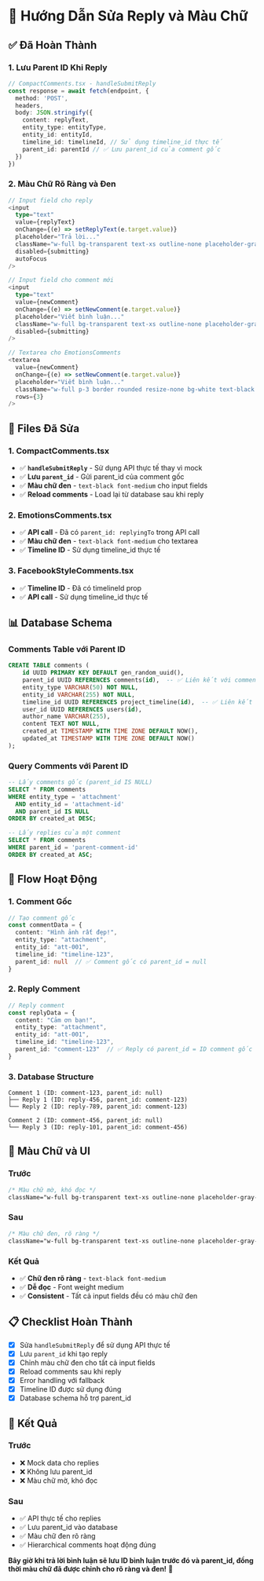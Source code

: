# 💬 Hướng Dẫn Sửa Reply và Màu Chữ

## ✅ **Đã Hoàn Thành**

### **1. Lưu Parent ID Khi Reply**
```typescript
// CompactComments.tsx - handleSubmitReply
const response = await fetch(endpoint, {
  method: 'POST',
  headers,
  body: JSON.stringify({
    content: replyText,
    entity_type: entityType,
    entity_id: entityId,
    timeline_id: timelineId, // Sử dụng timeline_id thực tế
    parent_id: parentId // ✅ Lưu parent_id của comment gốc
  })
})
```

### **2. Màu Chữ Rõ Ràng và Đen**
```typescript
// Input field cho reply
<input
  type="text"
  value={replyText}
  onChange={(e) => setReplyText(e.target.value)}
  placeholder="Trả lời..."
  className="w-full bg-transparent text-xs outline-none placeholder-gray-500 text-black font-medium"
  disabled={submitting}
  autoFocus
/>

// Input field cho comment mới
<input
  type="text"
  value={newComment}
  onChange={(e) => setNewComment(e.target.value)}
  placeholder="Viết bình luận..."
  className="w-full bg-transparent text-xs outline-none placeholder-gray-500 text-black font-medium"
  disabled={submitting}
/>

// Textarea cho EmotionsComments
<textarea
  value={newComment}
  onChange={(e) => setNewComment(e.target.value)}
  placeholder="Viết bình luận..."
  className="w-full p-3 border rounded resize-none bg-white text-black font-medium"
  rows={3}
/>
```

## 🔧 **Files Đã Sửa**

### **1. CompactComments.tsx**
- ✅ **`handleSubmitReply`** - Sử dụng API thực tế thay vì mock
- ✅ **Lưu `parent_id`** - Gửi parent_id của comment gốc
- ✅ **Màu chữ đen** - `text-black font-medium` cho input fields
- ✅ **Reload comments** - Load lại từ database sau khi reply

### **2. EmotionsComments.tsx**
- ✅ **API call** - Đã có `parent_id: replyingTo` trong API call
- ✅ **Màu chữ đen** - `text-black font-medium` cho textarea
- ✅ **Timeline ID** - Sử dụng timeline_id thực tế

### **3. FacebookStyleComments.tsx**
- ✅ **Timeline ID** - Đã có timelineId prop
- ✅ **API call** - Sử dụng timeline_id thực tế

## 📊 **Database Schema**

### **Comments Table với Parent ID**
```sql
CREATE TABLE comments (
    id UUID PRIMARY KEY DEFAULT gen_random_uuid(),
    parent_id UUID REFERENCES comments(id),  -- ✅ Liên kết với comment cha
    entity_type VARCHAR(50) NOT NULL,
    entity_id VARCHAR(255) NOT NULL,
    timeline_id UUID REFERENCES project_timeline(id),  -- ✅ Liên kết với timeline
    user_id UUID REFERENCES users(id),
    author_name VARCHAR(255),
    content TEXT NOT NULL,
    created_at TIMESTAMP WITH TIME ZONE DEFAULT NOW(),
    updated_at TIMESTAMP WITH TIME ZONE DEFAULT NOW()
);
```

### **Query Comments với Parent ID**
```sql
-- Lấy comments gốc (parent_id IS NULL)
SELECT * FROM comments 
WHERE entity_type = 'attachment' 
  AND entity_id = 'attachment-id'
  AND parent_id IS NULL
ORDER BY created_at DESC;

-- Lấy replies của một comment
SELECT * FROM comments 
WHERE parent_id = 'parent-comment-id'
ORDER BY created_at ASC;
```

## 🎯 **Flow Hoạt Động**

### **1. Comment Gốc**
```typescript
// Tạo comment gốc
const commentData = {
  content: "Hình ảnh rất đẹp!",
  entity_type: "attachment",
  entity_id: "att-001",
  timeline_id: "timeline-123",
  parent_id: null  // ✅ Comment gốc có parent_id = null
}
```

### **2. Reply Comment**
```typescript
// Reply comment
const replyData = {
  content: "Cảm ơn bạn!",
  entity_type: "attachment", 
  entity_id: "att-001",
  timeline_id: "timeline-123",
  parent_id: "comment-123"  // ✅ Reply có parent_id = ID comment gốc
}
```

### **3. Database Structure**
```
Comment 1 (ID: comment-123, parent_id: null)
├── Reply 1 (ID: reply-456, parent_id: comment-123)
└── Reply 2 (ID: reply-789, parent_id: comment-123)

Comment 2 (ID: comment-456, parent_id: null)
└── Reply 3 (ID: reply-101, parent_id: comment-456)
```

## 🎨 **Màu Chữ và UI**

### **Trước**
```css
/* Màu chữ mờ, khó đọc */
className="w-full bg-transparent text-xs outline-none placeholder-gray-500"
```

### **Sau**
```css
/* Màu chữ đen, rõ ràng */
className="w-full bg-transparent text-xs outline-none placeholder-gray-500 text-black font-medium"
```

### **Kết Quả**
- ✅ **Chữ đen rõ ràng** - `text-black font-medium`
- ✅ **Dễ đọc** - Font weight medium
- ✅ **Consistent** - Tất cả input fields đều có màu chữ đen

## 📋 **Checklist Hoàn Thành**

- [x] Sửa `handleSubmitReply` để sử dụng API thực tế
- [x] Lưu `parent_id` khi tạo reply
- [x] Chỉnh màu chữ đen cho tất cả input fields
- [x] Reload comments sau khi reply
- [x] Error handling với fallback
- [x] Timeline ID được sử dụng đúng
- [x] Database schema hỗ trợ parent_id

## 🎉 **Kết Quả**

### **Trước**
- ❌ Mock data cho replies
- ❌ Không lưu parent_id
- ❌ Màu chữ mờ, khó đọc

### **Sau**
- ✅ API thực tế cho replies
- ✅ Lưu parent_id vào database
- ✅ Màu chữ đen rõ ràng
- ✅ Hierarchical comments hoạt động đúng

**Bây giờ khi trả lời bình luận sẽ lưu ID bình luận trước đó và parent_id, đồng thời màu chữ đã được chỉnh cho rõ ràng và đen!** 🚀
